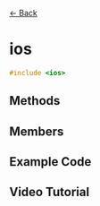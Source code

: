 [<- Back](../README.md)

# ios

```cpp
#include <ios>
```

## Methods

## Members

## Example Code

## Video Tutorial